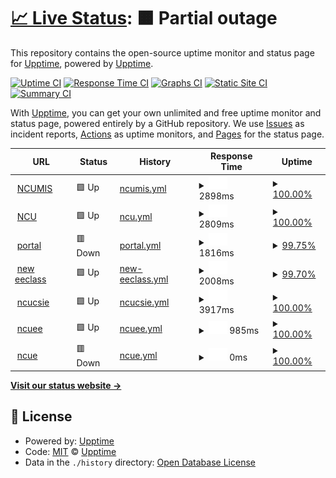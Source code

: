 # [📈 Live Status](https://demo.upptime.js.org): <!--live status--> **🟧 Partial outage**

This repository contains the open-source uptime monitor and status page for [Upptime](https://upptime.js.org), powered by [Upptime](https://github.com/upptime/upptime).

[![Uptime CI](https://github.com/upptime/upptime/workflows/Uptime%20CI/badge.svg)](https://github.com/upptime/upptime/actions?query=workflow%3A%22Uptime+CI%22)
[![Response Time CI](https://github.com/upptime/upptime/workflows/Response%20Time%20CI/badge.svg)](https://github.com/upptime/upptime/actions?query=workflow%3A%22Response+Time+CI%22)
[![Graphs CI](https://github.com/upptime/upptime/workflows/Graphs%20CI/badge.svg)](https://github.com/upptime/upptime/actions?query=workflow%3A%22Graphs+CI%22)
[![Static Site CI](https://github.com/upptime/upptime/workflows/Static%20Site%20CI/badge.svg)](https://github.com/upptime/upptime/actions?query=workflow%3A%22Static+Site+CI%22)
[![Summary CI](https://github.com/upptime/upptime/workflows/Summary%20CI/badge.svg)](https://github.com/upptime/upptime/actions?query=workflow%3A%22Summary+CI%22)

With [Upptime](https://upptime.js.org), you can get your own unlimited and free uptime monitor and status page, powered entirely by a GitHub repository. We use [Issues](https://github.com/upptime/upptime/issues) as incident reports, [Actions](https://github.com/upptime/upptime/actions) as uptime monitors, and [Pages](https://demo.upptime.js.org) for the status page.

<!--start: status pages-->
<!-- This summary is generated by Upptime (https://github.com/upptime/upptime) -->
<!-- Do not edit this manually, your changes will be overwritten -->
<!-- prettier-ignore -->
| URL | Status | History | Response Time | Uptime |
| --- | ------ | ------- | ------------- | ------ |
| <img alt="" src="https://favicons.githubusercontent.com/im.mgt.ncu.edu.tw" height="13"> [NCUMIS](https://im.mgt.ncu.edu.tw/) | 🟩 Up | [ncumis.yml](https://github.com/zeroannnn/bdcfinal/commits/HEAD/history/ncumis.yml) | <details><summary><img alt="Response time graph" src="./graphs/ncumis/response-time-week.png" height="20"> 2898ms</summary><br><a href="https://demo.upptime.js.org/history/ncumis"><img alt="Response time 2898" src="https://img.shields.io/endpoint?url=https%3A%2F%2Fraw.githubusercontent.com%2Fzeroannnn%2Fbdcfinal%2FHEAD%2Fapi%2Fncumis%2Fresponse-time.json"></a><br><a href="https://demo.upptime.js.org/history/ncumis"><img alt="24-hour response time 2771" src="https://img.shields.io/endpoint?url=https%3A%2F%2Fraw.githubusercontent.com%2Fzeroannnn%2Fbdcfinal%2FHEAD%2Fapi%2Fncumis%2Fresponse-time-day.json"></a><br><a href="https://demo.upptime.js.org/history/ncumis"><img alt="7-day response time 2898" src="https://img.shields.io/endpoint?url=https%3A%2F%2Fraw.githubusercontent.com%2Fzeroannnn%2Fbdcfinal%2FHEAD%2Fapi%2Fncumis%2Fresponse-time-week.json"></a><br><a href="https://demo.upptime.js.org/history/ncumis"><img alt="30-day response time 2898" src="https://img.shields.io/endpoint?url=https%3A%2F%2Fraw.githubusercontent.com%2Fzeroannnn%2Fbdcfinal%2FHEAD%2Fapi%2Fncumis%2Fresponse-time-month.json"></a><br><a href="https://demo.upptime.js.org/history/ncumis"><img alt="1-year response time 2898" src="https://img.shields.io/endpoint?url=https%3A%2F%2Fraw.githubusercontent.com%2Fzeroannnn%2Fbdcfinal%2FHEAD%2Fapi%2Fncumis%2Fresponse-time-year.json"></a></details> | <details><summary><a href="https://demo.upptime.js.org/history/ncumis">100.00%</a></summary><a href="https://demo.upptime.js.org/history/ncumis"><img alt="All-time uptime 100.00%" src="https://img.shields.io/endpoint?url=https%3A%2F%2Fraw.githubusercontent.com%2Fzeroannnn%2Fbdcfinal%2FHEAD%2Fapi%2Fncumis%2Fuptime.json"></a><br><a href="https://demo.upptime.js.org/history/ncumis"><img alt="24-hour uptime 100.00%" src="https://img.shields.io/endpoint?url=https%3A%2F%2Fraw.githubusercontent.com%2Fzeroannnn%2Fbdcfinal%2FHEAD%2Fapi%2Fncumis%2Fuptime-day.json"></a><br><a href="https://demo.upptime.js.org/history/ncumis"><img alt="7-day uptime 100.00%" src="https://img.shields.io/endpoint?url=https%3A%2F%2Fraw.githubusercontent.com%2Fzeroannnn%2Fbdcfinal%2FHEAD%2Fapi%2Fncumis%2Fuptime-week.json"></a><br><a href="https://demo.upptime.js.org/history/ncumis"><img alt="30-day uptime 100.00%" src="https://img.shields.io/endpoint?url=https%3A%2F%2Fraw.githubusercontent.com%2Fzeroannnn%2Fbdcfinal%2FHEAD%2Fapi%2Fncumis%2Fuptime-month.json"></a><br><a href="https://demo.upptime.js.org/history/ncumis"><img alt="1-year uptime 100.00%" src="https://img.shields.io/endpoint?url=https%3A%2F%2Fraw.githubusercontent.com%2Fzeroannnn%2Fbdcfinal%2FHEAD%2Fapi%2Fncumis%2Fuptime-year.json"></a></details>
| <img alt="" src="https://favicons.githubusercontent.com/www.ncu.edu.tw" height="13"> [NCU](https://www.ncu.edu.tw/tw/) | 🟩 Up | [ncu.yml](https://github.com/zeroannnn/bdcfinal/commits/HEAD/history/ncu.yml) | <details><summary><img alt="Response time graph" src="./graphs/ncu/response-time-week.png" height="20"> 2809ms</summary><br><a href="https://demo.upptime.js.org/history/ncu"><img alt="Response time 2809" src="https://img.shields.io/endpoint?url=https%3A%2F%2Fraw.githubusercontent.com%2Fzeroannnn%2Fbdcfinal%2FHEAD%2Fapi%2Fncu%2Fresponse-time.json"></a><br><a href="https://demo.upptime.js.org/history/ncu"><img alt="24-hour response time 1895" src="https://img.shields.io/endpoint?url=https%3A%2F%2Fraw.githubusercontent.com%2Fzeroannnn%2Fbdcfinal%2FHEAD%2Fapi%2Fncu%2Fresponse-time-day.json"></a><br><a href="https://demo.upptime.js.org/history/ncu"><img alt="7-day response time 2809" src="https://img.shields.io/endpoint?url=https%3A%2F%2Fraw.githubusercontent.com%2Fzeroannnn%2Fbdcfinal%2FHEAD%2Fapi%2Fncu%2Fresponse-time-week.json"></a><br><a href="https://demo.upptime.js.org/history/ncu"><img alt="30-day response time 2809" src="https://img.shields.io/endpoint?url=https%3A%2F%2Fraw.githubusercontent.com%2Fzeroannnn%2Fbdcfinal%2FHEAD%2Fapi%2Fncu%2Fresponse-time-month.json"></a><br><a href="https://demo.upptime.js.org/history/ncu"><img alt="1-year response time 2809" src="https://img.shields.io/endpoint?url=https%3A%2F%2Fraw.githubusercontent.com%2Fzeroannnn%2Fbdcfinal%2FHEAD%2Fapi%2Fncu%2Fresponse-time-year.json"></a></details> | <details><summary><a href="https://demo.upptime.js.org/history/ncu">100.00%</a></summary><a href="https://demo.upptime.js.org/history/ncu"><img alt="All-time uptime 100.00%" src="https://img.shields.io/endpoint?url=https%3A%2F%2Fraw.githubusercontent.com%2Fzeroannnn%2Fbdcfinal%2FHEAD%2Fapi%2Fncu%2Fuptime.json"></a><br><a href="https://demo.upptime.js.org/history/ncu"><img alt="24-hour uptime 100.00%" src="https://img.shields.io/endpoint?url=https%3A%2F%2Fraw.githubusercontent.com%2Fzeroannnn%2Fbdcfinal%2FHEAD%2Fapi%2Fncu%2Fuptime-day.json"></a><br><a href="https://demo.upptime.js.org/history/ncu"><img alt="7-day uptime 100.00%" src="https://img.shields.io/endpoint?url=https%3A%2F%2Fraw.githubusercontent.com%2Fzeroannnn%2Fbdcfinal%2FHEAD%2Fapi%2Fncu%2Fuptime-week.json"></a><br><a href="https://demo.upptime.js.org/history/ncu"><img alt="30-day uptime 100.00%" src="https://img.shields.io/endpoint?url=https%3A%2F%2Fraw.githubusercontent.com%2Fzeroannnn%2Fbdcfinal%2FHEAD%2Fapi%2Fncu%2Fuptime-month.json"></a><br><a href="https://demo.upptime.js.org/history/ncu"><img alt="1-year uptime 100.00%" src="https://img.shields.io/endpoint?url=https%3A%2F%2Fraw.githubusercontent.com%2Fzeroannnn%2Fbdcfinal%2FHEAD%2Fapi%2Fncu%2Fuptime-year.json"></a></details>
| <img alt="" src="https://favicons.githubusercontent.com/portal.ncu.edu.tw" height="13"> [portal](https://portal.ncu.edu.tw/login) | 🟥 Down | [portal.yml](https://github.com/zeroannnn/bdcfinal/commits/HEAD/history/portal.yml) | <details><summary><img alt="Response time graph" src="./graphs/portal/response-time-week.png" height="20"> 1816ms</summary><br><a href="https://demo.upptime.js.org/history/portal"><img alt="Response time 1816" src="https://img.shields.io/endpoint?url=https%3A%2F%2Fraw.githubusercontent.com%2Fzeroannnn%2Fbdcfinal%2FHEAD%2Fapi%2Fportal%2Fresponse-time.json"></a><br><a href="https://demo.upptime.js.org/history/portal"><img alt="24-hour response time 1507" src="https://img.shields.io/endpoint?url=https%3A%2F%2Fraw.githubusercontent.com%2Fzeroannnn%2Fbdcfinal%2FHEAD%2Fapi%2Fportal%2Fresponse-time-day.json"></a><br><a href="https://demo.upptime.js.org/history/portal"><img alt="7-day response time 1816" src="https://img.shields.io/endpoint?url=https%3A%2F%2Fraw.githubusercontent.com%2Fzeroannnn%2Fbdcfinal%2FHEAD%2Fapi%2Fportal%2Fresponse-time-week.json"></a><br><a href="https://demo.upptime.js.org/history/portal"><img alt="30-day response time 1816" src="https://img.shields.io/endpoint?url=https%3A%2F%2Fraw.githubusercontent.com%2Fzeroannnn%2Fbdcfinal%2FHEAD%2Fapi%2Fportal%2Fresponse-time-month.json"></a><br><a href="https://demo.upptime.js.org/history/portal"><img alt="1-year response time 1816" src="https://img.shields.io/endpoint?url=https%3A%2F%2Fraw.githubusercontent.com%2Fzeroannnn%2Fbdcfinal%2FHEAD%2Fapi%2Fportal%2Fresponse-time-year.json"></a></details> | <details><summary><a href="https://demo.upptime.js.org/history/portal">99.75%</a></summary><a href="https://demo.upptime.js.org/history/portal"><img alt="All-time uptime 99.75%" src="https://img.shields.io/endpoint?url=https%3A%2F%2Fraw.githubusercontent.com%2Fzeroannnn%2Fbdcfinal%2FHEAD%2Fapi%2Fportal%2Fuptime.json"></a><br><a href="https://demo.upptime.js.org/history/portal"><img alt="24-hour uptime 99.99%" src="https://img.shields.io/endpoint?url=https%3A%2F%2Fraw.githubusercontent.com%2Fzeroannnn%2Fbdcfinal%2FHEAD%2Fapi%2Fportal%2Fuptime-day.json"></a><br><a href="https://demo.upptime.js.org/history/portal"><img alt="7-day uptime 99.75%" src="https://img.shields.io/endpoint?url=https%3A%2F%2Fraw.githubusercontent.com%2Fzeroannnn%2Fbdcfinal%2FHEAD%2Fapi%2Fportal%2Fuptime-week.json"></a><br><a href="https://demo.upptime.js.org/history/portal"><img alt="30-day uptime 99.75%" src="https://img.shields.io/endpoint?url=https%3A%2F%2Fraw.githubusercontent.com%2Fzeroannnn%2Fbdcfinal%2FHEAD%2Fapi%2Fportal%2Fuptime-month.json"></a><br><a href="https://demo.upptime.js.org/history/portal"><img alt="1-year uptime 99.75%" src="https://img.shields.io/endpoint?url=https%3A%2F%2Fraw.githubusercontent.com%2Fzeroannnn%2Fbdcfinal%2FHEAD%2Fapi%2Fportal%2Fuptime-year.json"></a></details>
| <img alt="" src="https://favicons.githubusercontent.com/ncueeclass.ncu.edu.tw" height="13"> [new eeclass](https://ncueeclass.ncu.edu.tw/) | 🟩 Up | [new-eeclass.yml](https://github.com/zeroannnn/bdcfinal/commits/HEAD/history/new-eeclass.yml) | <details><summary><img alt="Response time graph" src="./graphs/new-eeclass/response-time-week.png" height="20"> 2008ms</summary><br><a href="https://demo.upptime.js.org/history/new-eeclass"><img alt="Response time 2008" src="https://img.shields.io/endpoint?url=https%3A%2F%2Fraw.githubusercontent.com%2Fzeroannnn%2Fbdcfinal%2FHEAD%2Fapi%2Fnew-eeclass%2Fresponse-time.json"></a><br><a href="https://demo.upptime.js.org/history/new-eeclass"><img alt="24-hour response time 1806" src="https://img.shields.io/endpoint?url=https%3A%2F%2Fraw.githubusercontent.com%2Fzeroannnn%2Fbdcfinal%2FHEAD%2Fapi%2Fnew-eeclass%2Fresponse-time-day.json"></a><br><a href="https://demo.upptime.js.org/history/new-eeclass"><img alt="7-day response time 2008" src="https://img.shields.io/endpoint?url=https%3A%2F%2Fraw.githubusercontent.com%2Fzeroannnn%2Fbdcfinal%2FHEAD%2Fapi%2Fnew-eeclass%2Fresponse-time-week.json"></a><br><a href="https://demo.upptime.js.org/history/new-eeclass"><img alt="30-day response time 2008" src="https://img.shields.io/endpoint?url=https%3A%2F%2Fraw.githubusercontent.com%2Fzeroannnn%2Fbdcfinal%2FHEAD%2Fapi%2Fnew-eeclass%2Fresponse-time-month.json"></a><br><a href="https://demo.upptime.js.org/history/new-eeclass"><img alt="1-year response time 2008" src="https://img.shields.io/endpoint?url=https%3A%2F%2Fraw.githubusercontent.com%2Fzeroannnn%2Fbdcfinal%2FHEAD%2Fapi%2Fnew-eeclass%2Fresponse-time-year.json"></a></details> | <details><summary><a href="https://demo.upptime.js.org/history/new-eeclass">99.70%</a></summary><a href="https://demo.upptime.js.org/history/new-eeclass"><img alt="All-time uptime 99.70%" src="https://img.shields.io/endpoint?url=https%3A%2F%2Fraw.githubusercontent.com%2Fzeroannnn%2Fbdcfinal%2FHEAD%2Fapi%2Fnew-eeclass%2Fuptime.json"></a><br><a href="https://demo.upptime.js.org/history/new-eeclass"><img alt="24-hour uptime 100.00%" src="https://img.shields.io/endpoint?url=https%3A%2F%2Fraw.githubusercontent.com%2Fzeroannnn%2Fbdcfinal%2FHEAD%2Fapi%2Fnew-eeclass%2Fuptime-day.json"></a><br><a href="https://demo.upptime.js.org/history/new-eeclass"><img alt="7-day uptime 99.70%" src="https://img.shields.io/endpoint?url=https%3A%2F%2Fraw.githubusercontent.com%2Fzeroannnn%2Fbdcfinal%2FHEAD%2Fapi%2Fnew-eeclass%2Fuptime-week.json"></a><br><a href="https://demo.upptime.js.org/history/new-eeclass"><img alt="30-day uptime 99.70%" src="https://img.shields.io/endpoint?url=https%3A%2F%2Fraw.githubusercontent.com%2Fzeroannnn%2Fbdcfinal%2FHEAD%2Fapi%2Fnew-eeclass%2Fuptime-month.json"></a><br><a href="https://demo.upptime.js.org/history/new-eeclass"><img alt="1-year uptime 99.70%" src="https://img.shields.io/endpoint?url=https%3A%2F%2Fraw.githubusercontent.com%2Fzeroannnn%2Fbdcfinal%2FHEAD%2Fapi%2Fnew-eeclass%2Fuptime-year.json"></a></details>
| <img alt="" src="https://favicons.githubusercontent.com/www.csie.ncu.edu.tw" height="13"> [ncucsie](https://www.csie.ncu.edu.tw/) | 🟩 Up | [ncucsie.yml](https://github.com/zeroannnn/bdcfinal/commits/HEAD/history/ncucsie.yml) | <details><summary><img alt="Response time graph" src="./graphs/ncucsie/response-time-week.png" height="20"> 3917ms</summary><br><a href="https://demo.upptime.js.org/history/ncucsie"><img alt="Response time 3917" src="https://img.shields.io/endpoint?url=https%3A%2F%2Fraw.githubusercontent.com%2Fzeroannnn%2Fbdcfinal%2FHEAD%2Fapi%2Fncucsie%2Fresponse-time.json"></a><br><a href="https://demo.upptime.js.org/history/ncucsie"><img alt="24-hour response time 5126" src="https://img.shields.io/endpoint?url=https%3A%2F%2Fraw.githubusercontent.com%2Fzeroannnn%2Fbdcfinal%2FHEAD%2Fapi%2Fncucsie%2Fresponse-time-day.json"></a><br><a href="https://demo.upptime.js.org/history/ncucsie"><img alt="7-day response time 3917" src="https://img.shields.io/endpoint?url=https%3A%2F%2Fraw.githubusercontent.com%2Fzeroannnn%2Fbdcfinal%2FHEAD%2Fapi%2Fncucsie%2Fresponse-time-week.json"></a><br><a href="https://demo.upptime.js.org/history/ncucsie"><img alt="30-day response time 3917" src="https://img.shields.io/endpoint?url=https%3A%2F%2Fraw.githubusercontent.com%2Fzeroannnn%2Fbdcfinal%2FHEAD%2Fapi%2Fncucsie%2Fresponse-time-month.json"></a><br><a href="https://demo.upptime.js.org/history/ncucsie"><img alt="1-year response time 3917" src="https://img.shields.io/endpoint?url=https%3A%2F%2Fraw.githubusercontent.com%2Fzeroannnn%2Fbdcfinal%2FHEAD%2Fapi%2Fncucsie%2Fresponse-time-year.json"></a></details> | <details><summary><a href="https://demo.upptime.js.org/history/ncucsie">100.00%</a></summary><a href="https://demo.upptime.js.org/history/ncucsie"><img alt="All-time uptime 100.00%" src="https://img.shields.io/endpoint?url=https%3A%2F%2Fraw.githubusercontent.com%2Fzeroannnn%2Fbdcfinal%2FHEAD%2Fapi%2Fncucsie%2Fuptime.json"></a><br><a href="https://demo.upptime.js.org/history/ncucsie"><img alt="24-hour uptime 100.00%" src="https://img.shields.io/endpoint?url=https%3A%2F%2Fraw.githubusercontent.com%2Fzeroannnn%2Fbdcfinal%2FHEAD%2Fapi%2Fncucsie%2Fuptime-day.json"></a><br><a href="https://demo.upptime.js.org/history/ncucsie"><img alt="7-day uptime 100.00%" src="https://img.shields.io/endpoint?url=https%3A%2F%2Fraw.githubusercontent.com%2Fzeroannnn%2Fbdcfinal%2FHEAD%2Fapi%2Fncucsie%2Fuptime-week.json"></a><br><a href="https://demo.upptime.js.org/history/ncucsie"><img alt="30-day uptime 100.00%" src="https://img.shields.io/endpoint?url=https%3A%2F%2Fraw.githubusercontent.com%2Fzeroannnn%2Fbdcfinal%2FHEAD%2Fapi%2Fncucsie%2Fuptime-month.json"></a><br><a href="https://demo.upptime.js.org/history/ncucsie"><img alt="1-year uptime 100.00%" src="https://img.shields.io/endpoint?url=https%3A%2F%2Fraw.githubusercontent.com%2Fzeroannnn%2Fbdcfinal%2FHEAD%2Fapi%2Fncucsie%2Fuptime-year.json"></a></details>
| <img alt="" src="https://favicons.githubusercontent.com/www2.ee.ncu.edu.tw" height="13"> [ncuee](http://www2.ee.ncu.edu.tw/) | 🟩 Up | [ncuee.yml](https://github.com/zeroannnn/bdcfinal/commits/HEAD/history/ncuee.yml) | <details><summary><img alt="Response time graph" src="./graphs/ncuee/response-time-week.png" height="20"> 985ms</summary><br><a href="https://demo.upptime.js.org/history/ncuee"><img alt="Response time 985" src="https://img.shields.io/endpoint?url=https%3A%2F%2Fraw.githubusercontent.com%2Fzeroannnn%2Fbdcfinal%2FHEAD%2Fapi%2Fncuee%2Fresponse-time.json"></a><br><a href="https://demo.upptime.js.org/history/ncuee"><img alt="24-hour response time 713" src="https://img.shields.io/endpoint?url=https%3A%2F%2Fraw.githubusercontent.com%2Fzeroannnn%2Fbdcfinal%2FHEAD%2Fapi%2Fncuee%2Fresponse-time-day.json"></a><br><a href="https://demo.upptime.js.org/history/ncuee"><img alt="7-day response time 985" src="https://img.shields.io/endpoint?url=https%3A%2F%2Fraw.githubusercontent.com%2Fzeroannnn%2Fbdcfinal%2FHEAD%2Fapi%2Fncuee%2Fresponse-time-week.json"></a><br><a href="https://demo.upptime.js.org/history/ncuee"><img alt="30-day response time 985" src="https://img.shields.io/endpoint?url=https%3A%2F%2Fraw.githubusercontent.com%2Fzeroannnn%2Fbdcfinal%2FHEAD%2Fapi%2Fncuee%2Fresponse-time-month.json"></a><br><a href="https://demo.upptime.js.org/history/ncuee"><img alt="1-year response time 985" src="https://img.shields.io/endpoint?url=https%3A%2F%2Fraw.githubusercontent.com%2Fzeroannnn%2Fbdcfinal%2FHEAD%2Fapi%2Fncuee%2Fresponse-time-year.json"></a></details> | <details><summary><a href="https://demo.upptime.js.org/history/ncuee">100.00%</a></summary><a href="https://demo.upptime.js.org/history/ncuee"><img alt="All-time uptime 100.00%" src="https://img.shields.io/endpoint?url=https%3A%2F%2Fraw.githubusercontent.com%2Fzeroannnn%2Fbdcfinal%2FHEAD%2Fapi%2Fncuee%2Fuptime.json"></a><br><a href="https://demo.upptime.js.org/history/ncuee"><img alt="24-hour uptime 100.00%" src="https://img.shields.io/endpoint?url=https%3A%2F%2Fraw.githubusercontent.com%2Fzeroannnn%2Fbdcfinal%2FHEAD%2Fapi%2Fncuee%2Fuptime-day.json"></a><br><a href="https://demo.upptime.js.org/history/ncuee"><img alt="7-day uptime 100.00%" src="https://img.shields.io/endpoint?url=https%3A%2F%2Fraw.githubusercontent.com%2Fzeroannnn%2Fbdcfinal%2FHEAD%2Fapi%2Fncuee%2Fuptime-week.json"></a><br><a href="https://demo.upptime.js.org/history/ncuee"><img alt="30-day uptime 100.00%" src="https://img.shields.io/endpoint?url=https%3A%2F%2Fraw.githubusercontent.com%2Fzeroannnn%2Fbdcfinal%2FHEAD%2Fapi%2Fncuee%2Fuptime-month.json"></a><br><a href="https://demo.upptime.js.org/history/ncuee"><img alt="1-year uptime 100.00%" src="https://img.shields.io/endpoint?url=https%3A%2F%2Fraw.githubusercontent.com%2Fzeroannnn%2Fbdcfinal%2FHEAD%2Fapi%2Fncuee%2Fuptime-year.json"></a></details>
| <img alt="" src="https://favicons.githubusercontent.com/engli.ncu.edu.tw" height="13"> [ncue](https://engli.ncu.edu.tw/) | 🟥 Down | [ncue.yml](https://github.com/zeroannnn/bdcfinal/commits/HEAD/history/ncue.yml) | <details><summary><img alt="Response time graph" src="./graphs/ncue/response-time-week.png" height="20"> 0ms</summary><br><a href="https://demo.upptime.js.org/history/ncue"><img alt="Response time 0" src="https://img.shields.io/endpoint?url=https%3A%2F%2Fraw.githubusercontent.com%2Fzeroannnn%2Fbdcfinal%2FHEAD%2Fapi%2Fncue%2Fresponse-time.json"></a><br><a href="https://demo.upptime.js.org/history/ncue"><img alt="24-hour response time 0" src="https://img.shields.io/endpoint?url=https%3A%2F%2Fraw.githubusercontent.com%2Fzeroannnn%2Fbdcfinal%2FHEAD%2Fapi%2Fncue%2Fresponse-time-day.json"></a><br><a href="https://demo.upptime.js.org/history/ncue"><img alt="7-day response time 0" src="https://img.shields.io/endpoint?url=https%3A%2F%2Fraw.githubusercontent.com%2Fzeroannnn%2Fbdcfinal%2FHEAD%2Fapi%2Fncue%2Fresponse-time-week.json"></a><br><a href="https://demo.upptime.js.org/history/ncue"><img alt="30-day response time 0" src="https://img.shields.io/endpoint?url=https%3A%2F%2Fraw.githubusercontent.com%2Fzeroannnn%2Fbdcfinal%2FHEAD%2Fapi%2Fncue%2Fresponse-time-month.json"></a><br><a href="https://demo.upptime.js.org/history/ncue"><img alt="1-year response time 0" src="https://img.shields.io/endpoint?url=https%3A%2F%2Fraw.githubusercontent.com%2Fzeroannnn%2Fbdcfinal%2FHEAD%2Fapi%2Fncue%2Fresponse-time-year.json"></a></details> | <details><summary><a href="https://demo.upptime.js.org/history/ncue">100.00%</a></summary><a href="https://demo.upptime.js.org/history/ncue"><img alt="All-time uptime 100.00%" src="https://img.shields.io/endpoint?url=https%3A%2F%2Fraw.githubusercontent.com%2Fzeroannnn%2Fbdcfinal%2FHEAD%2Fapi%2Fncue%2Fuptime.json"></a><br><a href="https://demo.upptime.js.org/history/ncue"><img alt="24-hour uptime 100.00%" src="https://img.shields.io/endpoint?url=https%3A%2F%2Fraw.githubusercontent.com%2Fzeroannnn%2Fbdcfinal%2FHEAD%2Fapi%2Fncue%2Fuptime-day.json"></a><br><a href="https://demo.upptime.js.org/history/ncue"><img alt="7-day uptime 100.00%" src="https://img.shields.io/endpoint?url=https%3A%2F%2Fraw.githubusercontent.com%2Fzeroannnn%2Fbdcfinal%2FHEAD%2Fapi%2Fncue%2Fuptime-week.json"></a><br><a href="https://demo.upptime.js.org/history/ncue"><img alt="30-day uptime 100.00%" src="https://img.shields.io/endpoint?url=https%3A%2F%2Fraw.githubusercontent.com%2Fzeroannnn%2Fbdcfinal%2FHEAD%2Fapi%2Fncue%2Fuptime-month.json"></a><br><a href="https://demo.upptime.js.org/history/ncue"><img alt="1-year uptime 100.00%" src="https://img.shields.io/endpoint?url=https%3A%2F%2Fraw.githubusercontent.com%2Fzeroannnn%2Fbdcfinal%2FHEAD%2Fapi%2Fncue%2Fuptime-year.json"></a></details>

<!--end: status pages-->

[**Visit our status website →**](https://demo.upptime.js.org)

## 📄 License

- Powered by: [Upptime](https://github.com/upptime/upptime)
- Code: [MIT](./LICENSE) © [Upptime](https://upptime.js.org)
- Data in the `./history` directory: [Open Database License](https://opendatacommons.org/licenses/odbl/1-0/)
